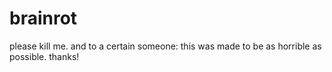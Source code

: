 # brainrot
please kill me.
and to a certain someone: this was made to be as horrible as possible. thanks!

